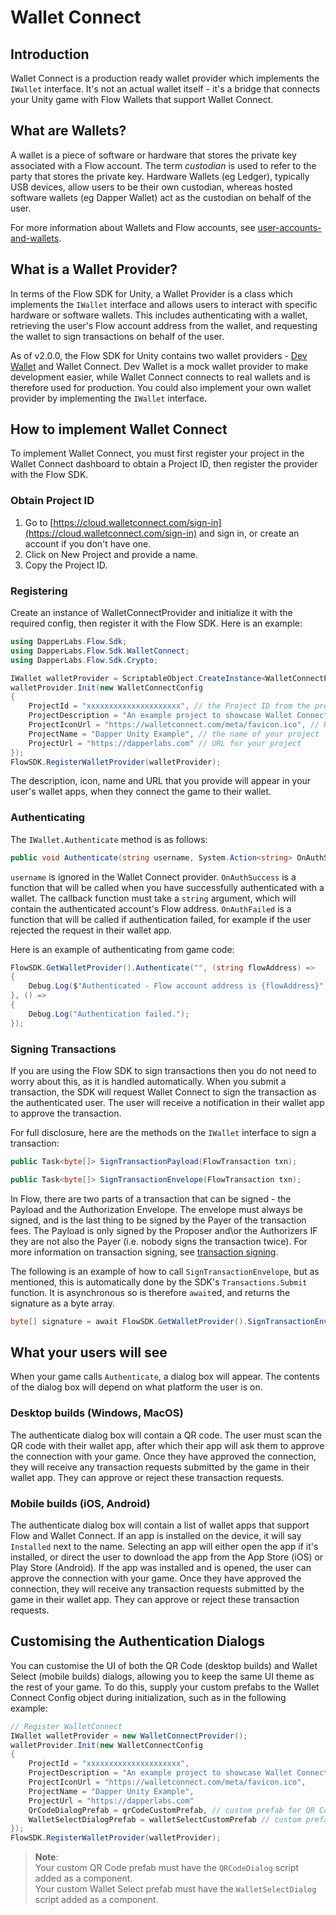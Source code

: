 # Wallet Connect

## Introduction

Wallet Connect is a production ready wallet provider which implements the `IWallet` interface. It's not an actual wallet itself - it's a bridge that connects your Unity game with Flow Wallets that support Wallet Connect. 

## What are Wallets? 

A wallet is a piece of software or hardware that stores the private key associated with a Flow account. The term *custodian* is used to refer to the party that stores the private key. Hardware Wallets (eg Ledger), typically USB devices, allow users to be their own custodian, whereas hosted software wallets (eg Dapper Wallet) act as the custodian on behalf of the user. 

For more information about Wallets and Flow accounts, see [user-accounts-and-wallets](../../../tutorials/user-accounts-and-wallets.md). 

## What is a Wallet Provider? 

In terms of the Flow SDK for Unity, a Wallet Provider is a class which implements the `IWallet` interface and allows users to interact with specific hardware or software wallets. This includes authenticating with a wallet, retrieving the user's Flow account address from the wallet, and requesting the wallet to sign transactions on behalf of the user. 

As of v2.0.0, the Flow SDK for Unity contains two wallet providers - [Dev Wallet](./dev-wallet) and Wallet Connect. Dev Wallet is a mock wallet provider to make development easier, while Wallet Connect connects to real wallets and is therefore used for production. You could also implement your own wallet provider by implementing the `IWallet` interface. 

## How to implement Wallet Connect

To implement Wallet Connect, you must first register your project in the Wallet Connect dashboard to obtain a Project ID, then register the provider with the Flow SDK. 

### Obtain Project ID

1. Go to [https://cloud.walletconnect.com/sign-in](https://cloud.walletconnect.com/sign-in) and sign in, or create an account if you don't have one. 
2. Click on New Project and provide a name. 
3. Copy the Project ID. 

### Registering

Create an instance of WalletConnectProvider and initialize it with the required config, then register it with the Flow SDK. Here is an example:

```csharp
using DapperLabs.Flow.Sdk;
using DapperLabs.Flow.Sdk.WalletConnect;
using DapperLabs.Flow.Sdk.Crypto;

IWallet walletProvider = ScriptableObject.CreateInstance<WalletConnectProvider>();
walletProvider.Init(new WalletConnectConfig 
{
    ProjectId = "xxxxxxxxxxxxxxxxxxxxx", // the Project ID from the previous step
    ProjectDescription = "An example project to showcase Wallet Connect", // a description for your project
    ProjectIconUrl = "https://walletconnect.com/meta/favicon.ico", // URL for an icon for your project
    ProjectName = "Dapper Unity Example", // the name of your project
    ProjectUrl = "https://dapperlabs.com" // URL for your project
});
FlowSDK.RegisterWalletProvider(walletProvider);
```

The description, icon, name and URL that you provide will appear in your user's wallet apps, when they connect the game to their wallet. 

### Authenticating

The `IWallet.Authenticate` method is as follows: 

```csharp
public void Authenticate(string username, System.Action<string> OnAuthSuccess, System.Action OnAuthFailed);
```

`username` is ignored in the Wallet Connect provider. 
`OnAuthSuccess` is a function that will be called when you have successfully authenticated with a wallet. The callback function must take a `string` argument, which will contain the authenticated account's Flow address. 
`OnAuthFailed` is a function that will be called if authentication failed, for example if the user rejected the request in their wallet app. 

Here is an example of authenticating from game code: 

```csharp
FlowSDK.GetWalletProvider().Authenticate("", (string flowAddress) => 
{
    Debug.Log($"Authenticated - Flow account address is {flowAddress}");
}, () => 
{
    Debug.Log("Authentication failed.");
});
```

### Signing Transactions

If you are using the Flow SDK to sign transactions then you do not need to worry about this, as it is handled automatically. When you submit a transaction, the SDK will request Wallet Connect to sign the transaction as the authenticated user. The user will receive a notification in their wallet app to approve the transaction. 

For full disclosure, here are the methods on the `IWallet` interface to sign a transaction: 

```csharp
public Task<byte[]> SignTransactionPayload(FlowTransaction txn);

public Task<byte[]> SignTransactionEnvelope(FlowTransaction txn);
```

In Flow, there are two parts of a transaction that can be signed - the Payload and the Authorization Envelope. The envelope must always be signed, and is the last thing to be signed by the Payer of the transaction fees. The Payload is only signed by the Proposer and\or the Authorizers IF they are not also the Payer (i.e. nobody signs the transaction twice). For more information on transaction signing, see [transaction signing](../../../concepts/start-here/transaction-signing.md). 

The following is an example of how to call `SignTransactionEnvelope`, but as mentioned, this is automatically done by the SDK's `Transactions.Submit` function. It is asynchronous so is therefore `await`ed, and returns the signature as a byte array. 

```csharp
byte[] signature = await FlowSDK.GetWalletProvider().SignTransactionEnvelope(txRequest);
```

## What your users will see

When your game calls `Authenticate`, a dialog box will appear. The contents of the dialog box will depend on what platform the user is on. 

### Desktop builds (Windows, MacOS)

The authenticate dialog box will contain a QR code. The user must scan the QR code with their wallet app, after which their app will ask them to approve the connection with your game. Once they have approved the connection, they will receive any transaction requests submitted by the game in their wallet app. They can approve or reject these transaction requests. 

### Mobile builds (iOS, Android)

The authenticate dialog box will contain a list of wallet apps that support Flow and Wallet Connect. If an app is installed on the device, it will say `Installed` next to the name. Selecting an app will either open the app if it's installed, or direct the user to download the app from the App Store (iOS) or Play Store (Android). If the app was installed and is opened, the user can approve the connection with your game. Once they have approved the connection, they will receive any transaction requests submitted by the game in their wallet app. They can approve or reject these transaction requests. 

## Customising the Authentication Dialogs

You can customise the UI of both the QR Code (desktop builds) and Wallet Select (mobile builds) dialogs, allowing you to keep the same UI theme as the rest of your game. To do this, supply your custom prefabs to the Wallet Connect Config object during initialization, such as in the following example: 

```csharp
// Register WalletConnect
IWallet walletProvider = new WalletConnectProvider();
walletProvider.Init(new WalletConnectConfig
{
    ProjectId = "xxxxxxxxxxxxxxxxxxxxx", 
    ProjectDescription = "An example project to showcase Wallet Connect", 
    ProjectIconUrl = "https://walletconnect.com/meta/favicon.ico", 
    ProjectName = "Dapper Unity Example", 
    ProjectUrl = "https://dapperlabs.com" 
    QrCodeDialogPrefab = qrCodeCustomPrefab, // custom prefab for QR Code dialog (desktop builds)
    WalletSelectDialogPrefab = walletSelectCustomPrefab // custom prefab for Wallet Select dialog (mobile builds)
});
FlowSDK.RegisterWalletProvider(walletProvider);
```

> **Note**: \
Your custom QR Code prefab must have the `QRCodeDialog` script added as a component. \
Your custom Wallet Select prefab must have the `WalletSelectDialog` script added as a component. 
